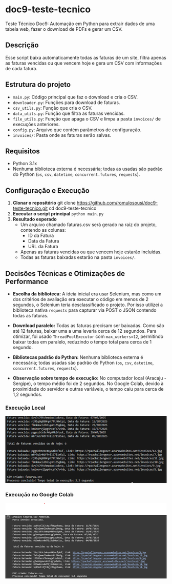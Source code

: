 # doc9-teste-tecnico
Teste Técnico Doc9: Automação em Python para extrair dados de uma tabela web, fazer o download de PDFs e gerar um CSV.

## Descrição
Esse script baixa automaticamente todas as faturas de um site, filtra apenas as faturas vencidas ou que vencem hoje e gera um CSV com informações de cada fatura.

## Estrutura do projeto
- `main.py`: Código principal que faz o download e cria o CSV.
- `downloader.py`: Funções para download de faturas.
- `csv_utils.py`: Função que cria o CSV.
- `data_utils.py`: Função que filtra as faturas vencidas.
- `file_utils.py`: Função que apaga o CSV e limpa a pasta `invoices/` de execuções anteriores.
- `config.py`: Arquivo que contém parâmetros de configuração.
- `invoices/`: Pasta onde as faturas serão salvas.


## Requisitos
- Python 3.1x
- Nenhuma biblioteca externa é necessária; todas as usadas são padrão do Python (`os`, `csv`, `datetime`, `concurrent.futures`, `requests`).

## Configuração e Execução
1. **Clonar o repositório**
   git clone https://github.com/romulosousi/doc9-teste-tecnico.git 
   cd doc9-teste-tecnico
2. **Executar o script principal**
    `python main.py`
3. **Resultado esperado** 
    - Um arquivo chamado faturas.csv será gerado na raiz do projeto, contendo as colunas: 
        - ID da Fatura
        - Data da Fatura
        - URL da Fatura
    - Apenas as faturas vencidas ou que vencem hoje estarão incluídas.
    - Todas as faturas baixadas estarão na pasta `invoices/`.

## Decisões Técnicas e Otimizações de Performance
- **Escolha da biblioteca:** A ideia inicial era usar Selenium, mas como um dos critérios de avaliação era executar o código em menos de 2 segundos, o Selenium teria desclassificado o projeto. Por isso utilizei a biblioteca nativa `requests` para capturar via POST o JSON contendo todas as faturas.

- **Download paralelo:** Todas as faturas precisam ser baixadas. Como são até 12 faturas, baixar uma a uma levaria cerca de 12 segundos. Para otimizar, foi usado `ThreadPoolExecutor` com `max_workers=12`, permitindo baixar todas em paralelo, reduzindo o tempo total para cerca de 1 segundo.

- **Bibliotecas padrão do Python:** Nenhuma biblioteca externa é necessária; todas usadas são padrão do Python (`os`, `csv`, `datetime`, `concurrent.futures`, `requests`).

- **Observação sobre tempo de execução:** No computador local (Aracaju - Sergipe), o tempo médio foi de 2 segundos. No Google Colab, devido à proximidade do servidor e outras variáveis, o tempo caiu para cerca de 1,2 segundos.

### Execução Local
![Execução Local](images/Local.png)

### Execução no Google Colab
![Execução Colab](images/Colab.png)
